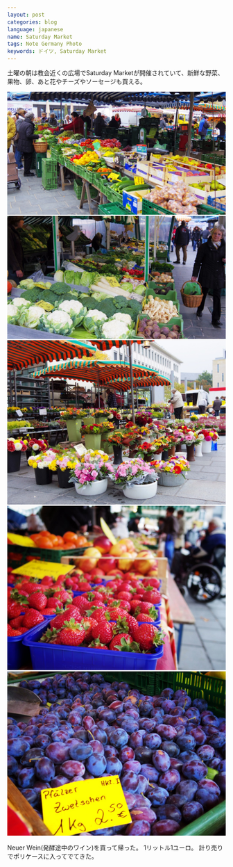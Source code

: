 ```yaml
---
layout: post
categories: blog
language: japanese
name: Saturday Market
tags: Note Germany Photo
keywords: ドイツ, Saturday Market
---
```


土曜の朝は教会近くの広場でSaturday Marketが開催されていて、新鮮な野菜、果物、卵、あと花やチーズやソーセージも買える。

<img src="/assets/content-image/2013-10-12%2010.09.34.jpg" class="image-on-frame image-fade">

<img src="/assets/content-image/2013-10-12%2010.12.03.jpg" class="image-on-frame image-fade">

<img src="/assets/content-image/2013-10-12%2010.17.08.jpg" class="image-on-frame image-fade">

<img src="/assets/content-image/2013-10-12%2010.06.51.jpg" class="image-on-frame image-fade">

<img src="/assets/content-image/2013-10-12%2010.05.41.jpg" class="image-on-frame image-fade">

Neuer Wein(発酵途中のワイン)を買って帰った。
1リットル1ユーロ。
計り売りでポリケースに入ってでてきた。
